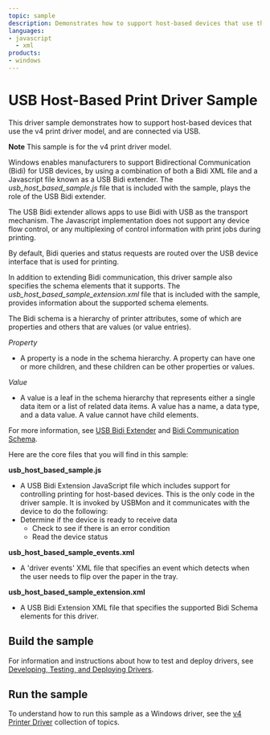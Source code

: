```yaml
---
topic: sample
description: Demonstrates how to support host-based devices that use the v4 print driver model and are connected via USB.
languages:
- javascript
  - xml
products:
- windows
---
```


<!---
    name: USB Host-Based Print Driver Sample
    platform: Utility
    language: js xml
    category: Print
    description: Demonstrates how to support host-based devices that use the v4 print driver model and are connected via USB.
    samplefwlink: http://go.microsoft.com/fwlink/p/?LinkId=617947
--->

# USB Host-Based Print Driver Sample

This driver sample demonstrates how to support host-based devices that use the v4 print driver model, and are connected via USB.

**Note** This sample is for the v4 print driver model.

Windows enables manufacturers to support Bidirectional Communication (Bidi) for USB devices, by using a combination of both a Bidi XML file and a Javascript file known as a USB Bidi extender. The *usb\_host\_based\_sample.js* file that is included with the sample, plays the role of the USB Bidi extender.

The USB Bidi extender allows apps to use Bidi with USB as the transport mechanism. The Javascript implementation does not support any device flow control, or any multiplexing of control information with print jobs during printing.

By default, Bidi queries and status requests are routed over the USB device interface that is used for printing.

In addition to extending Bidi communication, this driver sample also specifies the schema elements that it supports. The *usb\_host\_based\_sample\_extension.xml* file that is included with the sample, provides information about the supported schema elements.

The Bidi schema is a hierarchy of printer attributes, some of which are properties and others that are values (or value entries).

*Property*

- A property is a node in the schema hierarchy. A property can have one or more children, and these children can be other properties or values.

*Value*

- A value is a leaf in the schema hierarchy that represents either a single data item or a list of related data items. A value has a name, a data type, and a data value. A value cannot have child elements.

For more information, see [USB Bidi Extender](http://msdn.microsoft.com/en-us/library/windows/hardware/jj659903(v=vs.85).aspx) and [Bidi Communication Schema](http://msdn.microsoft.com/en-us/library/windows/hardware/ff545169(v=vs.85).aspx).

Here are the core files that you will find in this sample:

**usb\_host\_based\_sample.js**

- A USB Bidi Extension JavaScript file which includes support for controlling printing for host-based devices. This is the only code in the driver sample. It is invoked by USBMon and it communicates with the device to do the following:
- Determine if the device is ready to receive data
  - Check to see if there is an error condition
  - Read the device status

**usb\_host\_based\_sample\_events.xml**

- A 'driver events' XML file that specifies an event which detects when the user needs to flip over the paper in the tray.

**usb\_host\_based\_sample\_extension.xml**

- A USB Bidi Extension XML file that specifies the supported Bidi Schema elements for this driver.

## Build the sample

For information and instructions about how to test and deploy drivers, see [Developing, Testing, and Deploying Drivers](http://msdn.microsoft.com/en-us/library/windows/hardware/ff554651(v=vs.85).aspx).

## Run the sample

To understand how to run this sample as a Windows driver, see the [v4 Printer Driver](http://msdn.microsoft.com/en-us/library/windows/hardware/hh706306(v=vs.85).aspx) collection of topics.
